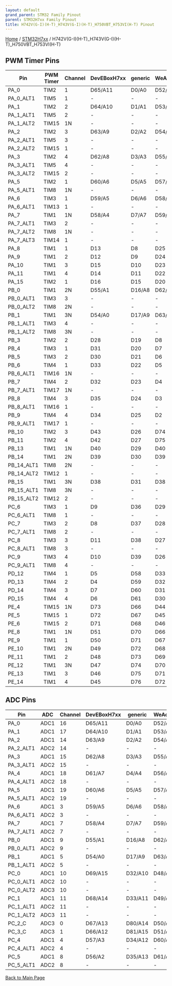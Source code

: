 ```yaml
---
layout: default
grand_parent: STM32 Family Pinout
parent: STM32H7xx Family Pinout
title: H742V(G-I)(H-T)_H743V(G-I)(H-T)_H750VBT_H753VI(H-T) Pinout
---
```


[Home](../../index.md) / [STM32H7xx](../index.md) / H742V(G-I)(H-T)_H743V(G-I)(H-T)_H750VBT_H753VI(H-T)

## PWM Timer Pins

| Pin | PWM Timer | Channel | DevEBoxH7xx | generic | WeActMiniH7xx |
| --- | --- | --- | --- | --- | --- |
| PA_0 | TIM2 | 1 | D65/A11 | D0/A0 | D52/A4 |
| PA_0_ALT1 | TIM5 | 1 | - | - | - |
| PA_1 | TIM2 | 2 | D64/A10 | D1/A1 | D53/A5 |
| PA_1_ALT1 | TIM5 | 2 | - | - | - |
| PA_1_ALT2 | TIM15 | 1N | - | - | - |
| PA_2 | TIM2 | 3 | D63/A9 | D2/A2 | D54/A6 |
| PA_2_ALT1 | TIM5 | 3 | - | - | - |
| PA_2_ALT2 | TIM15 | 1 | - | - | - |
| PA_3 | TIM2 | 4 | D62/A8 | D3/A3 | D55/A7 |
| PA_3_ALT1 | TIM5 | 4 | - | - | - |
| PA_3_ALT2 | TIM15 | 2 | - | - | - |
| PA_5 | TIM2 | 1 | D60/A6 | D5/A5 | D57/A9 |
| PA_5_ALT1 | TIM8 | 1N | - | - | - |
| PA_6 | TIM3 | 1 | D59/A5 | D6/A6 | D58/A10 |
| PA_6_ALT1 | TIM13 | 1 | - | - | - |
| PA_7 | TIM1 | 1N | D58/A4 | D7/A7 | D59/A11 |
| PA_7_ALT1 | TIM3 | 2 | - | - | - |
| PA_7_ALT2 | TIM8 | 1N | - | - | - |
| PA_7_ALT3 | TIM14 | 1 | - | - | - |
| PA_8 | TIM1 | 1 | D13 | D8 | D25 |
| PA_9 | TIM1 | 2 | D12 | D9 | D24 |
| PA_10 | TIM1 | 3 | D15 | D10 | D23 |
| PA_11 | TIM1 | 4 | D14 | D11 | D22 |
| PA_15 | TIM2 | 1 | D16 | D15 | D20 |
| PB_0 | TIM1 | 2N | D55/A1 | D16/A8 | D62/A14 |
| PB_0_ALT1 | TIM3 | 3 | - | - | - |
| PB_0_ALT2 | TIM8 | 2N | - | - | - |
| PB_1 | TIM1 | 3N | D54/A0 | D17/A9 | D63/A15 |
| PB_1_ALT1 | TIM3 | 4 | - | - | - |
| PB_1_ALT2 | TIM8 | 3N | - | - | - |
| PB_3 | TIM2 | 2 | D28 | D19 | D8 |
| PB_4 | TIM3 | 1 | D31 | D20 | D7 |
| PB_5 | TIM3 | 2 | D30 | D21 | D6 |
| PB_6 | TIM4 | 1 | D33 | D22 | D5 |
| PB_6_ALT1 | TIM16 | 1N | - | - | - |
| PB_7 | TIM4 | 2 | D32 | D23 | D4 |
| PB_7_ALT1 | TIM17 | 1N | - | - | - |
| PB_8 | TIM4 | 3 | D35 | D24 | D3 |
| PB_8_ALT1 | TIM16 | 1 | - | - | - |
| PB_9 | TIM4 | 4 | D34 | D25 | D2 |
| PB_9_ALT1 | TIM17 | 1 | - | - | - |
| PB_10 | TIM2 | 3 | D43 | D26 | D74 |
| PB_11 | TIM2 | 4 | D42 | D27 | D75 |
| PB_13 | TIM1 | 1N | D40 | D29 | D40 |
| PB_14 | TIM1 | 2N | D39 | D30 | D39 |
| PB_14_ALT1 | TIM8 | 2N | - | - | - |
| PB_14_ALT2 | TIM12 | 1 | - | - | - |
| PB_15 | TIM1 | 3N | D38 | D31 | D38 |
| PB_15_ALT1 | TIM8 | 3N | - | - | - |
| PB_15_ALT2 | TIM12 | 2 | - | - | - |
| PC_6 | TIM3 | 1 | D9 | D36 | D29 |
| PC_6_ALT1 | TIM8 | 1 | - | - | - |
| PC_7 | TIM3 | 2 | D8 | D37 | D28 |
| PC_7_ALT1 | TIM8 | 2 | - | - | - |
| PC_8 | TIM3 | 3 | D11 | D38 | D27 |
| PC_8_ALT1 | TIM8 | 3 | - | - | - |
| PC_9 | TIM3 | 4 | D10 | D39 | D26 |
| PC_9_ALT1 | TIM8 | 4 | - | - | - |
| PD_12 | TIM4 | 1 | D5 | D58 | D33 |
| PD_13 | TIM4 | 2 | D4 | D59 | D32 |
| PD_14 | TIM4 | 3 | D7 | D60 | D31 |
| PD_15 | TIM4 | 4 | D6 | D61 | D30 |
| PE_4 | TIM15 | 1N | D73 | D66 | D44 |
| PE_5 | TIM15 | 1 | D72 | D67 | D45 |
| PE_6 | TIM15 | 2 | D71 | D68 | D46 |
| PE_8 | TIM1 | 1N | D51 | D70 | D66 |
| PE_9 | TIM1 | 1 | D50 | D71 | D67 |
| PE_10 | TIM1 | 2N | D49 | D72 | D68 |
| PE_11 | TIM1 | 2 | D48 | D73 | D69 |
| PE_12 | TIM1 | 3N | D47 | D74 | D70 |
| PE_13 | TIM1 | 3 | D46 | D75 | D71 |
| PE_14 | TIM1 | 4 | D45 | D76 | D72 |


## ADC Pins

| Pin | ADC | Channel | DevEBoxH7xx | generic | WeActMiniH7xx |
| --- | --- | --- | --- | --- | --- |
| PA_0 | ADC1 | 16 | D65/A11 | D0/A0 | D52/A4 |
| PA_1 | ADC1 | 17 | D64/A10 | D1/A1 | D53/A5 |
| PA_2 | ADC1 | 14 | D63/A9 | D2/A2 | D54/A6 |
| PA_2_ALT1 | ADC2 | 14 | - | - | - |
| PA_3 | ADC1 | 15 | D62/A8 | D3/A3 | D55/A7 |
| PA_3_ALT1 | ADC2 | 15 | - | - | - |
| PA_4 | ADC1 | 18 | D61/A7 | D4/A4 | D56/A8 |
| PA_4_ALT1 | ADC2 | 18 | - | - | - |
| PA_5 | ADC1 | 19 | D60/A6 | D5/A5 | D57/A9 |
| PA_5_ALT1 | ADC2 | 19 | - | - | - |
| PA_6 | ADC1 | 3 | D59/A5 | D6/A6 | D58/A10 |
| PA_6_ALT1 | ADC2 | 3 | - | - | - |
| PA_7 | ADC1 | 7 | D58/A4 | D7/A7 | D59/A11 |
| PA_7_ALT1 | ADC2 | 7 | - | - | - |
| PB_0 | ADC1 | 9 | D55/A1 | D16/A8 | D62/A14 |
| PB_0_ALT1 | ADC2 | 9 | - | - | - |
| PB_1 | ADC1 | 5 | D54/A0 | D17/A9 | D63/A15 |
| PB_1_ALT1 | ADC2 | 5 | - | - | - |
| PC_0 | ADC1 | 10 | D69/A15 | D32/A10 | D48/A0 |
| PC_0_ALT1 | ADC2 | 10 | - | - | - |
| PC_0_ALT2 | ADC3 | 10 | - | - | - |
| PC_1 | ADC1 | 11 | D68/A14 | D33/A11 | D49/A1 |
| PC_1_ALT1 | ADC2 | 11 | - | - | - |
| PC_1_ALT2 | ADC3 | 11 | - | - | - |
| PC_2_C | ADC3 | 0 | D67/A13 | D80/A14 | D50/A2 |
| PC_3_C | ADC3 | 1 | D66/A12 | D81/A15 | D51/A3 |
| PC_4 | ADC1 | 4 | D57/A3 | D34/A12 | D60/A12 |
| PC_4_ALT1 | ADC2 | 4 | - | - | - |
| PC_5 | ADC1 | 8 | D56/A2 | D35/A13 | D61/A13 |
| PC_5_ALT1 | ADC2 | 8 | - | - | - |


[Back to Main Page](../../index.md)